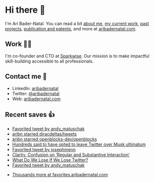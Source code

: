 # Hi there  👋

I'm Ari Bader-Natal. You can read a bit [about me](https://aribadernatal.com), [my current work](https://aribadernatal.com/projects/Sparkwise/), [past projects](https://aribadernatal.com/projects/), [publication and patents](https://aribadernatal.com/publications), and more at [aribadernatal.com](https://aribadernatal.com).

## Work  👨‍💻

I'm co-founder and CTO at [Sparkwise](https://sparkwise.co). Our mission is to make impactful skill-building accessible to all professionals.

## Contact me  💬 

- LinkedIn: [aribadernatal](https://linkedin.com/in/aribadernatal)
- Twitter: [@aribadernatal](https://twitter.com/aribadernatal)
- Web: [aribadernatal.com](https://aribadernatal.com)

## Recent saves  👍

<!--START_SECTION:feed-->
* [Favorited tweet by andy_matuschak](https:&#x2F;&#x2F;favorites.aribadernatal.com&#x2F;twitter-favorites&#x2F;2022&#x2F;11&#x2F;favorited-tweet-by-andy_matuschak-16&#x2F;)
* [aribn starred diracdeltas&#x2F;tweets](https:&#x2F;&#x2F;favorites.aribadernatal.com&#x2F;github-favorites&#x2F;2022&#x2F;11&#x2F;aribn-starred-diracdeltas-tweets&#x2F;)
* [aribn starred openblocks-dev&#x2F;openblocks](https:&#x2F;&#x2F;favorites.aribadernatal.com&#x2F;github-favorites&#x2F;2022&#x2F;11&#x2F;aribn-starred-openblocks-dev-openblocks&#x2F;)
* [Hundreds said to have opted to leave Twitter over Musk ultimatum](https:&#x2F;&#x2F;favorites.aribadernatal.com&#x2F;pocket-favorites&#x2F;2022&#x2F;11&#x2F;hundreds-said-to-have-opted-to-leave-twitter-over-musk-ultimatum&#x2F;)
* [Favorited tweet by josephmenn](https:&#x2F;&#x2F;favorites.aribadernatal.com&#x2F;twitter-favorites&#x2F;2022&#x2F;11&#x2F;favorited-tweet-by-josephmenn&#x2F;)
* [Clarity, Confusion on ‘Regular and Substantive Interaction’](https:&#x2F;&#x2F;favorites.aribadernatal.com&#x2F;pocket-favorites&#x2F;2022&#x2F;11&#x2F;clarity-confusion-on-regular-and-substantive-interaction&#x2F;)
* [What Do We Lose If We Lose Twitter?](https:&#x2F;&#x2F;favorites.aribadernatal.com&#x2F;pocket-favorites&#x2F;2022&#x2F;11&#x2F;what-do-we-lose-if-we-lose-twitter&#x2F;)
* [Favorited tweet by andy_matuschak](https:&#x2F;&#x2F;favorites.aribadernatal.com&#x2F;twitter-favorites&#x2F;2022&#x2F;11&#x2F;favorited-tweet-by-andy_matuschak-15&#x2F;)
<!--END_SECTION:feed-->
* [Thousands more at favorites.aribadernatal.com](https://favorites.aribadernatal.com)
